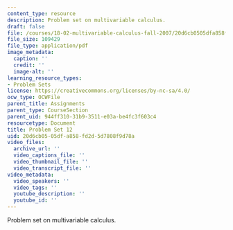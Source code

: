 ```yaml
---
content_type: resource
description: Problem set on multivariable calculus.
draft: false
file: /courses/18-02-multivariable-calculus-fall-2007/20d6cb0505dfa858fd2d5d7808f9d78a_ps12.pdf
file_size: 109429
file_type: application/pdf
image_metadata:
  caption: ''
  credit: ''
  image-alt: ''
learning_resource_types:
- Problem Sets
license: https://creativecommons.org/licenses/by-nc-sa/4.0/
ocw_type: OCWFile
parent_title: Assignments
parent_type: CourseSection
parent_uid: 944ff310-31b9-3511-e03a-be4fc3f603c4
resourcetype: Document
title: Problem Set 12
uid: 20d6cb05-05df-a858-fd2d-5d7808f9d78a
video_files:
  archive_url: ''
  video_captions_file: ''
  video_thumbnail_file: ''
  video_transcript_file: ''
video_metadata:
  video_speakers: ''
  video_tags: ''
  youtube_description: ''
  youtube_id: ''
---
```

Problem set on multivariable calculus.